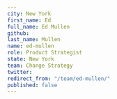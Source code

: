 ```yaml
---
city: New York
first_name: Ed
full_name: Ed Mullen
github: 
last_name: Mullen
name: ed-mullen
role: Product Strategist
state: New York
team: Change Strategy
twitter: 
redirect_from: "/team/ed-mullen/"
published: false
---
```


